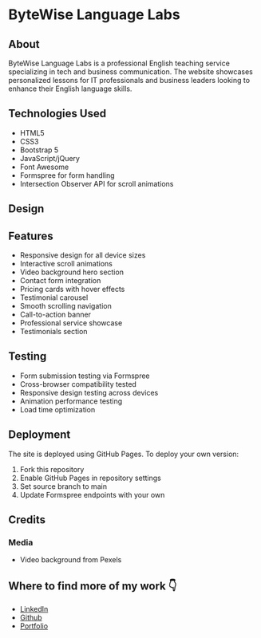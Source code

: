 # ByteWise Language Labs

## About
ByteWise Language Labs is a professional English teaching service specializing in tech and business communication. The website showcases personalized lessons for IT professionals and business leaders looking to enhance their English language skills.

## Technologies Used
- HTML5
- CSS3
- Bootstrap 5
- JavaScript/jQuery
- Font Awesome
- Formspree for form handling
- Intersection Observer API for scroll animations

## Design

## Features
- Responsive design for all device sizes
- Interactive scroll animations
- Video background hero section
- Contact form integration
- Pricing cards with hover effects
- Testimonial carousel
- Smooth scrolling navigation
- Call-to-action banner
- Professional service showcase
- Testimonials section

## Testing
- Form submission testing via Formspree
- Cross-browser compatibility tested
- Responsive design testing across devices
- Animation performance testing
- Load time optimization

## Deployment
The site is deployed using GitHub Pages. To deploy your own version:
1. Fork this repository
2. Enable GitHub Pages in repository settings
3. Set source branch to main
4. Update Formspree endpoints with your own

## Credits
### Media
- Video background from Pexels

## Where to find more of my work 👇

- [LinkedIn](https://www.linkedin.com/in/charlotte-stone-web/)
- [Github](https://github.com/Terafora)
- [Portfolio](https://terafora.github.io/Portfolio-Site/)
